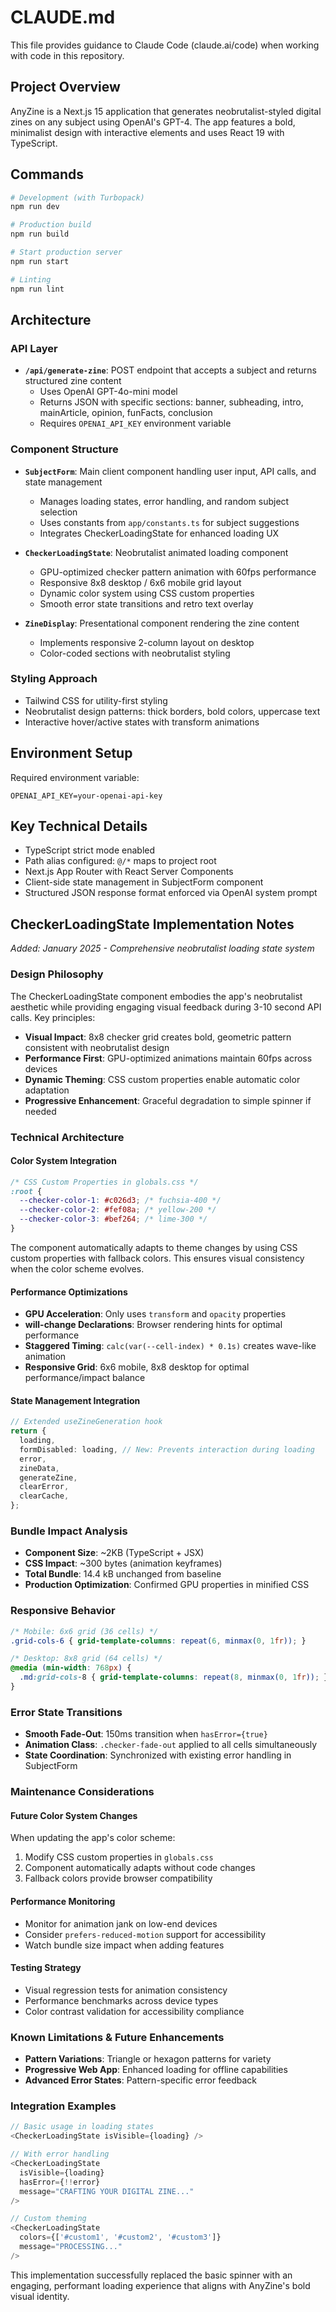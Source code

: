 # CLAUDE.md

This file provides guidance to Claude Code (claude.ai/code) when working with code in this repository.

## Project Overview

AnyZine is a Next.js 15 application that generates neobrutalist-styled digital zines on any subject using OpenAI's GPT-4. The app features a bold, minimalist design with interactive elements and uses React 19 with TypeScript.

## Commands

```bash
# Development (with Turbopack)
npm run dev

# Production build
npm run build

# Start production server
npm run start

# Linting
npm run lint
```

## Architecture

### API Layer
- **`/api/generate-zine`**: POST endpoint that accepts a subject and returns structured zine content
  - Uses OpenAI GPT-4o-mini model
  - Returns JSON with specific sections: banner, subheading, intro, mainArticle, opinion, funFacts, conclusion
  - Requires `OPENAI_API_KEY` environment variable

### Component Structure
- **`SubjectForm`**: Main client component handling user input, API calls, and state management
  - Manages loading states, error handling, and random subject selection
  - Uses constants from `app/constants.ts` for subject suggestions
  - Integrates CheckerLoadingState for enhanced loading UX
  
- **`CheckerLoadingState`**: Neobrutalist animated loading component
  - GPU-optimized checker pattern animation with 60fps performance
  - Responsive 8x8 desktop / 6x6 mobile grid layout
  - Dynamic color system using CSS custom properties
  - Smooth error state transitions and retro text overlay
  
- **`ZineDisplay`**: Presentational component rendering the zine content
  - Implements responsive 2-column layout on desktop
  - Color-coded sections with neobrutalist styling

### Styling Approach
- Tailwind CSS for utility-first styling
- Neobrutalist design patterns: thick borders, bold colors, uppercase text
- Interactive hover/active states with transform animations

## Environment Setup

Required environment variable:
```
OPENAI_API_KEY=your-openai-api-key
```

## Key Technical Details

- TypeScript strict mode enabled
- Path alias configured: `@/*` maps to project root
- Next.js App Router with React Server Components
- Client-side state management in SubjectForm component
- Structured JSON response format enforced via OpenAI system prompt

## CheckerLoadingState Implementation Notes

*Added: January 2025 - Comprehensive neobrutalist loading state system*

### Design Philosophy
The CheckerLoadingState component embodies the app's neobrutalist aesthetic while providing engaging visual feedback during 3-10 second API calls. Key principles:

- **Visual Impact**: 8x8 checker grid creates bold, geometric pattern consistent with neobrutalist design
- **Performance First**: GPU-optimized animations maintain 60fps across devices
- **Dynamic Theming**: CSS custom properties enable automatic color adaptation
- **Progressive Enhancement**: Graceful degradation to simple spinner if needed

### Technical Architecture

#### Color System Integration
```css
/* CSS Custom Properties in globals.css */
:root {
  --checker-color-1: #c026d3; /* fuchsia-400 */
  --checker-color-2: #fef08a; /* yellow-200 */
  --checker-color-3: #bef264; /* lime-300 */
}
```

The component automatically adapts to theme changes by using CSS custom properties with fallback colors. This ensures visual consistency when the color scheme evolves.

#### Performance Optimizations
- **GPU Acceleration**: Only uses `transform` and `opacity` properties
- **will-change Declarations**: Browser rendering hints for optimal performance
- **Staggered Timing**: `calc(var(--cell-index) * 0.1s)` creates wave-like animation
- **Responsive Grid**: 6x6 mobile, 8x8 desktop for optimal performance/impact balance

#### State Management Integration
```typescript
// Extended useZineGeneration hook
return {
  loading,
  formDisabled: loading, // New: Prevents interaction during loading
  error,
  zineData,
  generateZine,
  clearError,
  clearCache,
};
```

### Bundle Impact Analysis
- **Component Size**: ~2KB (TypeScript + JSX)
- **CSS Impact**: ~300 bytes (animation keyframes)
- **Total Bundle**: 14.4 kB unchanged from baseline
- **Production Optimization**: Confirmed GPU properties in minified CSS

### Responsive Behavior
```css
/* Mobile: 6x6 grid (36 cells) */
.grid-cols-6 { grid-template-columns: repeat(6, minmax(0, 1fr)); }

/* Desktop: 8x8 grid (64 cells) */
@media (min-width: 768px) {
  .md:grid-cols-8 { grid-template-columns: repeat(8, minmax(0, 1fr)); }
}
```

### Error State Transitions
- **Smooth Fade-Out**: 150ms transition when `hasError={true}`
- **Animation Class**: `.checker-fade-out` applied to all cells simultaneously
- **State Coordination**: Synchronized with existing error handling in SubjectForm

### Maintenance Considerations

#### Future Color System Changes
When updating the app's color scheme:
1. Modify CSS custom properties in `globals.css`
2. Component automatically adapts without code changes
3. Fallback colors provide browser compatibility

#### Performance Monitoring
- Monitor for animation jank on low-end devices
- Consider `prefers-reduced-motion` support for accessibility
- Watch bundle size impact when adding features

#### Testing Strategy
- Visual regression tests for animation consistency
- Performance benchmarks across device types
- Color contrast validation for accessibility compliance

### Known Limitations & Future Enhancements
- **Pattern Variations**: Triangle or hexagon patterns for variety
- **Progressive Web App**: Enhanced loading for offline capabilities
- **Advanced Error States**: Pattern-specific error feedback

### Integration Examples
```typescript
// Basic usage in loading states
<CheckerLoadingState isVisible={loading} />

// With error handling
<CheckerLoadingState 
  isVisible={loading}
  hasError={!!error}
  message="CRAFTING YOUR DIGITAL ZINE..."
/>

// Custom theming
<CheckerLoadingState 
  colors={['#custom1', '#custom2', '#custom3']}
  message="PROCESSING..."
/>
```

This implementation successfully replaced the basic spinner with an engaging, performant loading experience that aligns with AnyZine's bold visual identity.